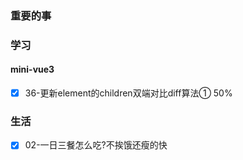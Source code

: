 ### 重要的事

### 学习
#### mini-vue3
- [x] 36-更新element的children双端对比diff算法① 50%

### 生活
- [x] 02-一日三餐怎么吃?不挨饿还瘦的快